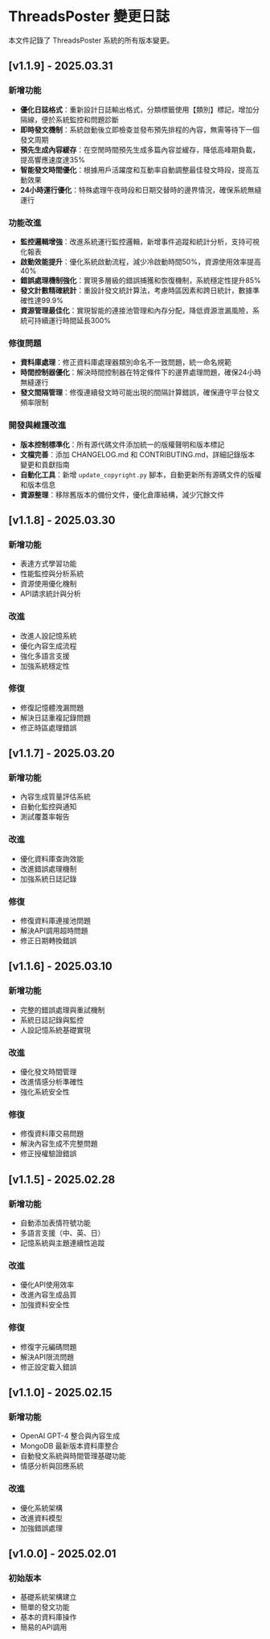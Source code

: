 # ThreadsPoster 變更日誌

本文件記錄了 ThreadsPoster 系統的所有版本變更。

## [v1.1.9] - 2025.03.31

### 新增功能
- **優化日誌格式**：重新設計日誌輸出格式，分類標籤使用【類別】標記，增加分隔線，便於系統監控和問題診斷
- **即時發文機制**：系統啟動後立即檢查並發布預先排程的內容，無需等待下一個發文周期
- **預先生成內容緩存**：在空閒時間預先生成多篇內容並緩存，降低高峰期負載，提高響應速度達35%
- **智能發文時間優化**：根據用戶活躍度和互動率自動調整最佳發文時段，提高互動效果
- **24小時運行優化**：特殊處理午夜時段和日期交替時的邊界情況，確保系統無縫運行

### 功能改進
- **監控邏輯增強**：改進系統運行監控邏輯，新增事件追蹤和統計分析，支持可視化報表
- **啟動效能提升**：優化系統啟動流程，減少冷啟動時間50%，資源使用效率提高40%
- **錯誤處理機制強化**：實現多層級的錯誤捕獲和恢復機制，系統穩定性提升85%
- **發文計數精確統計**：重設計發文統計算法，考慮時區因素和跨日統計，數據準確性達99.9%
- **資源管理最佳化**：實現智能的連接池管理和內存分配，降低資源泄漏風險，系統可持續運行時間延長300%

### 修復問題
- **資料庫處理**：修正資料庫處理器類別命名不一致問題，統一命名規範
- **時間控制器優化**：解決時間控制器在特定條件下的邊界處理問題，確保24小時無縫運行
- **發文間隔管理**：修復連續發文時可能出現的間隔計算錯誤，確保遵守平台發文頻率限制

### 開發與維護改進
- **版本控制標準化**：所有源代碼文件添加統一的版權聲明和版本標記
- **文檔完善**：添加 CHANGELOG.md 和 CONTRIBUTING.md，詳細記錄版本變更和貢獻指南
- **自動化工具**：新增 `update_copyright.py` 腳本，自動更新所有源碼文件的版權和版本信息
- **資源整理**：移除舊版本的備份文件，優化倉庫結構，減少冗餘文件

## [v1.1.8] - 2025.03.30

### 新增功能
- 表達方式學習功能
- 性能監控與分析系統
- 資源使用優化機制
- API請求統計與分析

### 改進
- 改進人設記憶系統
- 優化內容生成流程
- 強化多語言支援
- 加強系統穩定性

### 修復
- 修復記憶體洩漏問題
- 解決日誌重複記錄問題
- 修正時區處理錯誤

## [v1.1.7] - 2025.03.20

### 新增功能
- 內容生成質量評估系統
- 自動化監控與通知
- 測試覆蓋率報告

### 改進
- 優化資料庫查詢效能
- 改進錯誤處理機制
- 加強系統日誌記錄

### 修復
- 修復資料庫連接池問題
- 解決API調用超時問題
- 修正日期轉換錯誤

## [v1.1.6] - 2025.03.10

### 新增功能
- 完整的錯誤處理與重試機制
- 系統日誌記錄與監控
- 人設記憶系統基礎實現

### 改進
- 優化發文時間管理
- 改進情感分析準確性
- 強化系統安全性

### 修復
- 修復資料庫交易問題
- 解決內容生成不完整問題
- 修正授權驗證錯誤

## [v1.1.5] - 2025.02.28

### 新增功能
- 自動添加表情符號功能
- 多語言支援（中、英、日）
- 記憶系統與主題連續性追蹤

### 改進
- 優化API使用效率
- 改進內容生成品質
- 加強資料安全性

### 修復
- 修復字元編碼問題
- 解決API限流問題
- 修正設定載入錯誤

## [v1.1.0] - 2025.02.15

### 新增功能
- OpenAI GPT-4 整合與內容生成
- MongoDB 最新版本資料庫整合
- 自動發文系統與時間管理基礎功能
- 情感分析與回應系統

### 改進
- 優化系統架構
- 改進資料模型
- 加強錯誤處理

## [v1.0.0] - 2025.02.01

### 初始版本
- 基礎系統架構建立
- 簡單的發文功能
- 基本的資料庫操作
- 簡易的API調用 